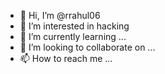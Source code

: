 - 👋 Hi, I’m @rrahul06
- 👀 I’m interested in  hacking 
- 🌱 I’m currently learning ...
- 💞️ I’m looking to collaborate on ...
- 📫 How to reach me ...

<!---
rrahul06/rrahul06 is a ✨ special ✨ repository because its `README.md` (this file) appears on your GitHub profile.
You can click the Preview link to take a look at your changes.
--->
